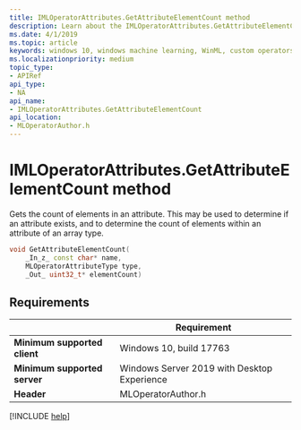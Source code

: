 ```yaml
---
title: IMLOperatorAttributes.GetAttributeElementCount method
description: Learn about the IMLOperatorAttributes.GetAttributeElementCount method. This method gets the count of elements in an attribute.
ms.date: 4/1/2019
ms.topic: article
keywords: windows 10, windows machine learning, WinML, custom operators, GetAttributeElementCount
ms.localizationpriority: medium
topic_type:
- APIRef
api_type:
- NA
api_name:
- IMLOperatorAttributes.GetAttributeElementCount
api_location:
- MLOperatorAuthor.h
---
```


# IMLOperatorAttributes.GetAttributeElementCount method

Gets the count of elements in an attribute. This may be used to determine if an attribute exists, and to determine the count of elements within an attribute of an array type.

```cpp
void GetAttributeElementCount(
    _In_z_ const char* name,
    MLOperatorAttributeType type,
    _Out_ uint32_t* elementCount)
```

## Requirements

| | Requirement |
|-|-|
| **Minimum supported client** | Windows 10, build 17763 |
| **Minimum supported server** | Windows Server 2019 with Desktop Experience |
| **Header** | MLOperatorAuthor.h |

[!INCLUDE [help](../../includes/get-help.md)]
